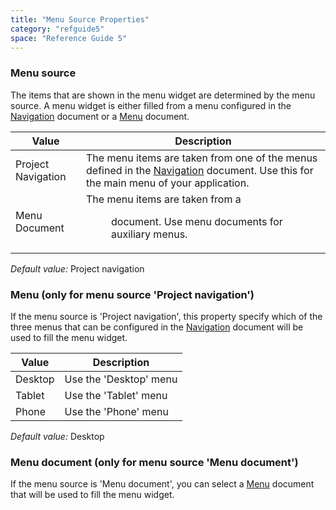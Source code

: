 ```yaml
---
title: "Menu Source Properties"
category: "refguide5"
space: "Reference Guide 5"
---
```

### Menu source

The items that are shown in the menu widget are determined by the menu source. A menu widget is either filled from a menu configured in the [Navigation](Navigation) document or a [Menu](Menu) document.

Value              | Description
------------------ | ------------------------------------------------------------------------------------------------------------------------------------
Project Navigation | The menu items are taken from one of the menus defined in the [Navigation](Navigation) document. Use this for the main menu of your application.
Menu Document      | The menu items are taken from a <Menu> document. Use menu documents for auxiliary menus.


_Default value:_ Project navigation

### Menu (only for menu source 'Project navigation')

If the menu source is 'Project navigation', this property specify which of the three menus that can be configured in the [Navigation](Navigation) document will be used to fill the menu widget.

Value   | Description
------- | ----------------------
Desktop | Use the 'Desktop' menu
Tablet  | Use the 'Tablet' menu
Phone   | Use the 'Phone' menu


_Default value:_ Desktop

### Menu document (only for menu source 'Menu document')

If the menu source is 'Menu document', you can select a [Menu](Menu) document that will be used to fill the menu widget.

